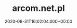 ---
# GLOBAL 
layout: casestudy
page_type: casestudy
title: arcom.net.pl
published: true
hide_links: true

#SEO
seo_title:  SEO arcom.net.pl
seo_description: |-
  META arcom.net.pl
main_keywords:
  - test arcom.net.pl 1
  - test arcom.net.pl 2

#HREFLANGS
display_hreflangs: false
hreflangs:
  -
    lang: x-default
    link: https://projets.io
  -
    lang: en
    link: https://projets.io

#MENU 
top_line:
  menu_title: arcom.net.pl
  cta_title:

#SETTINGS
show_contact_in_footer: true

#new
date: 2020-08-31T16:02:04.000+00:00
project_categories:
  - _services/aplikacje-internetowe.md
  - _services/ux-ui.md
range:
  - back-end
  - front-end
  - design

# CASESTUDY layout
intro: 
  title: <strong>Nowoczesny design</strong> i <strong>innowacyjny system</strong> widoku produktów
  content: |-
    Kompleksowa odpowiedź na oczekiwania użytkownika w zakresie systemów magazynowania i transportu. Doświadczenie wsparte nowoczesnymi technologiami. Innowacyjny sposób prezencji produktów z elementami animacji, prosty i charakterystyczny design, a przede wszystkim przyjazny i intuicyjny layout skierowany na użytkownika.
header:
  title:
  intro: |-
    
  main_photo:
screens:
  mobile: /uploads/casestudy-arcom-mobile.jpg
  desktop: /uploads/casestudy-arcom-desktop.jpg
colors:
  main: "FAE129"
  devices_border: "FFF"
company: Arcom
company_logo: /uploads/logo-arcom.svg
testimonial_on_index: true
casestudy_on_index: true
cta: Case study arcom.net.pl
customer_opinion:
  person: Marcin Smulski
  position: Sales Manager
  photo: /uploads/marcin-smulski.jpg
  quotation: |-
    W zeszłym roku mieliśmy okazje wspólnie z firmą Projets wybudować nową witrynę internetową dla naszej firmy. Na samym początku miłe zaskoczenie w postaci pozytywnego podejścia do klienta a później jeszcze większy plus za bardzo zaawansowaną technologie którą się posługują a dzięki której strona jest wyraźnie szybsza i wygląda nowocześnie. Na wszelkie nasze prośby reakcja zawsze natychmiastowa, nawet jeśli mówimy o sprawach już po zamknięciu etapu developmentu. Nie było chyba takiej wizji z naszej strony której nie udało by się im przelać na ekran, ba, poprawić ją i oszlifować żeby całość wyglądała profesjonalnie. Szczególne podziękowania dla Wojciecha Kozaka któremu w jakiś sposób udawało się upchnąć nasze zlecenia jeśli tylko tego potrzebowaliśmy.
  quotation_small: |-
    (..) miłe zaskoczenie w postaci pozytywnego podejścia do klienta a później jeszcze większy plus za bardzo zaawansowaną technologie którą się posługują a dzięki której strona jest wyraźnie szybsza i wygląda nowocześnie.
---